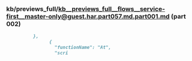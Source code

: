 ### kb/previews_full/kb__previews_full__flows__service-first__master-only@guest.har.part057.md.part001.md (part 002)

```md
          },
                {
                  "functionName": "At",
                  "scri
```

```
